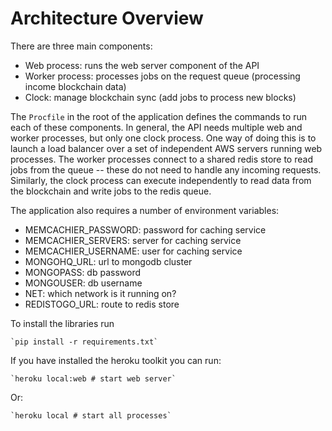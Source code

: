 # Architecture Overview

There are three main components:

* Web process: runs the web server component of the API
* Worker process: processes jobs on the request queue (processing income blockchain data)
* Clock: manage blockchain sync (add jobs to process new blocks)

The `Procfile` in the root of the application defines the commands to run each of these components. In general, the API needs multiple web and worker processes, but only one clock process. One way of doing this is to launch a load balancer over a set of independent AWS servers running web processes. The worker processes connect to a shared redis store to read jobs from the queue -- these do not need to handle any incoming requests. Similarly, the clock process can execute independently to read data from the blockchain and write jobs to the redis queue.

The application also requires a number of environment variables:

* MEMCACHIER_PASSWORD: password for caching service
* MEMCACHIER_SERVERS: server for caching service
* MEMCACHIER_USERNAME: user for caching service
* MONGOHQ_URL: url to mongodb cluster
* MONGOPASS: db password
* MONGOUSER: db username
* NET: which network is it running on?
* REDISTOGO_URL: route to redis store

To install the libraries run

    `pip install -r requirements.txt`

If you have installed the heroku toolkit you can run:

    `heroku local:web # start web server`

Or:

    `heroku local # start all processes`
